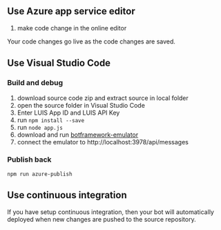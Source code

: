 ## Use Azure app service editor

1. make code change in the online editor

Your code changes go live as the code changes are saved.

## Use Visual Studio Code

### Build and debug
1. download source code zip and extract source in local folder
2. open the source folder in  Visual Studio Code
3. Enter LUIS App ID and LUIS API Key
5. run `npm install --save`
6. run `node app.js`
4. download and run [botframework-emulator](https://emulator.botframework.com/)
5. connect the emulator to http://localhost:3978/api/messages

### Publish back

```
npm run azure-publish
```

## Use continuous integration

If you have setup continuous integration, then your bot will automatically deployed when new changes are pushed to the source repository.
